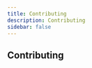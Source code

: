 ```yaml
---
title: Contributing
description: Contributing
sidebar: false
---
```


## Contributing

<el-skeleton :rows="5" animated style="margin-top: 72px;" />

<script setup>
import { ElMessage } from 'element-plus';

ElMessage("正在建设中。。。");
</script>
